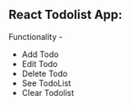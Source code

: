 <h2>React Todolist App: </h2>

Functionality -
  <ul>
  <li>Add Todo</li>
  <li>Edit Todo </li>
  <li>Delete Todo </li>
  <li>See TodoList </li>
  <li>Clear Todolist </li>
  </ul>
